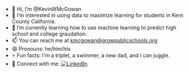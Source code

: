- 👋 Hi, I’m @KevinWMcGowan
- 👀 I’m interested in using data to maximize learning for students in Kern County California. 
- 🌱 I’m currently learning how to use machine learning to predict high school and college graudation.
- 📫 You can reach me at kmcgowan@growpublicschools.org
- 😄 Pronouns: he/him/his
- ⚡ Fun facts: I'm a triplet, a swimmer, a new dad, and I can juggle.
- 🤝 Connect with me: [![LinkedIn](https://img.shields.io/badge/LinkedIn-blue?style=flat&logo=linkedin)](https://www.linkedin.com/in/kevin-w-mcgowan-m-s-iop/)
